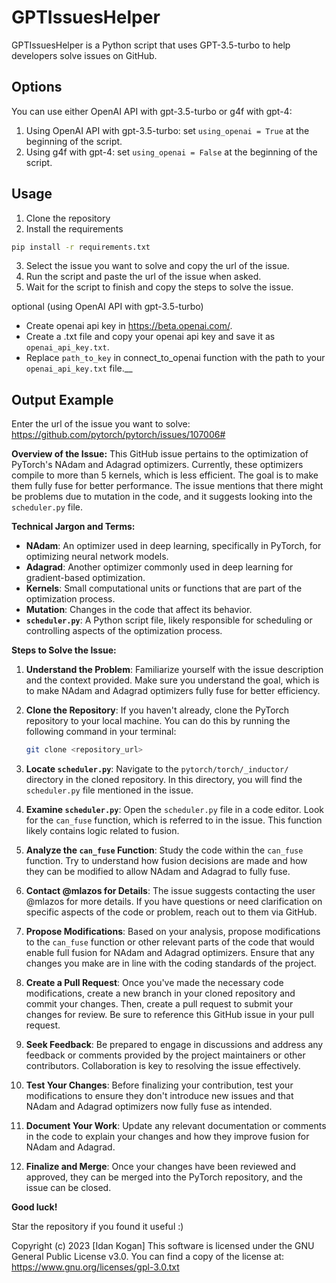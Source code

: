# GPTIssuesHelper
GPTIssuesHelper is a Python script that uses GPT-3.5-turbo to help developers solve issues on GitHub.

## Options
You can use either OpenAI API with gpt-3.5-turbo or g4f with gpt-4:
1. Using OpenAI API with gpt-3.5-turbo: set `using_openai = True` at the beginning of the script.
2. Using g4f with gpt-4: set `using_openai = False` at the beginning of the script.

##  Usage
1. Clone the repository
2. Install the requirements
```bash
pip install -r requirements.txt
```
3. Select the issue you want to solve and copy the url of the issue.
4. Run the script and paste the url of the issue when asked.
5. Wait for the script to finish and copy the steps to solve the issue.

optional (using OpenAI API with gpt-3.5-turbo) 
* Create openai api key in https://beta.openai.com/. 
* Create a .txt file and copy your openai api key and save it as `openai_api_key.txt`. 
* Replace `path_to_key` in connect_to_openai function with the path to your `openai_api_key.txt` file.__


## Output Example

Enter the url of the issue you want to solve: https://github.com/pytorch/pytorch/issues/107006#

**Overview of the Issue:**
This GitHub issue pertains to the optimization of PyTorch's NAdam and Adagrad optimizers. Currently, these optimizers compile to more than 5 kernels, which is less efficient. The goal is to make them fully fuse for better performance. The issue mentions that there might be problems due to mutation in the code, and it suggests looking into the `scheduler.py` file.

**Technical Jargon and Terms:**
- **NAdam**: An optimizer used in deep learning, specifically in PyTorch, for optimizing neural network models.
- **Adagrad**: Another optimizer commonly used in deep learning for gradient-based optimization.
- **Kernels**: Small computational units or functions that are part of the optimization process.
- **Mutation**: Changes in the code that affect its behavior.
- **`scheduler.py`**: A Python script file, likely responsible for scheduling or controlling aspects of the optimization process.

**Steps to Solve the Issue:**
1. **Understand the Problem**: Familiarize yourself with the issue description and the context provided. Make sure you understand the goal, which is to make NAdam and Adagrad optimizers fully fuse for better efficiency.

2. **Clone the Repository**: If you haven't already, clone the PyTorch repository to your local machine. You can do this by running the following command in your terminal:
   ```bash
   git clone <repository_url>
   ```

3. **Locate `scheduler.py`**: Navigate to the `pytorch/torch/_inductor/` directory in the cloned repository. In this directory, you will find the `scheduler.py` file mentioned in the issue.

4. **Examine `scheduler.py`**: Open the `scheduler.py` file in a code editor. Look for the `can_fuse` function, which is referred to in the issue. This function likely contains logic related to fusion.

5. **Analyze the `can_fuse` Function**: Study the code within the `can_fuse` function. Try to understand how fusion decisions are made and how they can be modified to allow NAdam and Adagrad to fully fuse.

6. **Contact @mlazos for Details**: The issue suggests contacting the user @mlazos for more details. If you have questions or need clarification on specific aspects of the code or problem, reach out to them via GitHub.

7. **Propose Modifications**: Based on your analysis, propose modifications to the `can_fuse` function or other relevant parts of the code that would enable full fusion for NAdam and Adagrad optimizers. Ensure that any changes you make are in line with the coding standards of the project.

8. **Create a Pull Request**: Once you've made the necessary code modifications, create a new branch in your cloned repository and commit your changes. Then, create a pull request to submit your changes for review. Be sure to reference this GitHub issue in your pull request.

9. **Seek Feedback**: Be prepared to engage in discussions and address any feedback or comments provided by the project maintainers or other contributors. Collaboration is key to resolving the issue effectively.

10. **Test Your Changes**: Before finalizing your contribution, test your modifications to ensure they don't introduce new issues and that NAdam and Adagrad optimizers now fully fuse as intended.

11. **Document Your Work**: Update any relevant documentation or comments in the code to explain your changes and how they improve fusion for NAdam and Adagrad.

12. **Finalize and Merge**: Once your changes have been reviewed and approved, they can be merged into the PyTorch repository, and the issue can be closed.

**Good luck!**


Star the repository if you found it useful :)


Copyright (c) 2023 [Idan Kogan]
This software is licensed under the GNU General Public License v3.0. You can find a copy of the license at:
https://www.gnu.org/licenses/gpl-3.0.txt